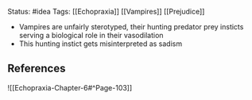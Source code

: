 Status: #idea
Tags: [[Echopraxia]] [[Vampires]] [[Prejudice]]

* Vampires are unfairly sterotyped, their hunting predator prey insticts serving a biological role in their vasodilation
* This hunting instict gets misinterpreted as sadism

## References

![[Echopraxia-Chapter-6#^Page-103]]